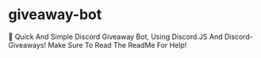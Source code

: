 # giveaway-bot
🎉 Quick And Simple Discord Giveaway Bot, Using Discord.JS And Discord-Giveaways! Make Sure To Read The ReadMe For Help!
